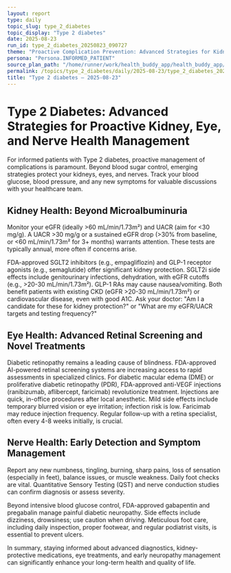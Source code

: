 ```yaml
---
layout: report
type: daily
topic_slug: type_2_diabetes
topic_display: "Type 2 diabetes"
date: 2025-08-23
run_id: type_2_diabetes_20250823_090727
theme: "Proactive Complication Prevention: Advanced Strategies for Kidney, Eye, and Nerve Health Management"
persona: "Persona.INFORMED_PATIENT"
source_plan_path: "/home/runner/work/health_buddy_app/health_buddy_app/.results/type_2_diabetes/weekly_plan/2025-08-18/plan.json"
permalink: /topics/type_2_diabetes/daily/2025-08-23/type_2_diabetes_20250823_090727/
title: "Type 2 diabetes — 2025-08-23"
---
```


# Type 2 Diabetes: Advanced Strategies for Proactive Kidney, Eye, and Nerve Health Management

For informed patients with Type 2 diabetes, proactive management of complications is paramount. Beyond blood sugar control, emerging strategies protect your kidneys, eyes, and nerves. Track your blood glucose, blood pressure, and any new symptoms for valuable discussions with your healthcare team.

## Kidney Health: Beyond Microalbuminuria

Monitor your eGFR (ideally >60 mL/min/1.73m²) and UACR (aim for <30 mg/g). A UACR >30 mg/g or a sustained eGFR drop (>30% from baseline, or <60 mL/min/1.73m² for 3+ months) warrants attention. These tests are typically annual, more often if concerns arise.

FDA-approved SGLT2 inhibitors (e.g., empagliflozin) and GLP-1 receptor agonists (e.g., semaglutide) offer significant kidney protection. SGLT2i side effects include genitourinary infections, dehydration, with eGFR cutoffs (e.g., >20-30 mL/min/1.73m²). GLP-1 RAs may cause nausea/vomiting. Both benefit patients with existing CKD (eGFR >20-30 mL/min/1.73m²) or cardiovascular disease, even with good A1C. Ask your doctor: "Am I a candidate for these for kidney protection?" or "What are my eGFR/UACR targets and testing frequency?"

## Eye Health: Advanced Retinal Screening and Novel Treatments

Diabetic retinopathy remains a leading cause of blindness. FDA-approved AI-powered retinal screening systems are increasing access to rapid assessments in specialized clinics. For diabetic macular edema (DME) or proliferative diabetic retinopathy (PDR), FDA-approved anti-VEGF injections (ranibizumab, aflibercept, faricimab) revolutionize treatment. Injections are quick, in-office procedures after local anesthetic. Mild side effects include temporary blurred vision or eye irritation; infection risk is low. Faricimab may reduce injection frequency. Regular follow-up with a retina specialist, often every 4-8 weeks initially, is crucial.

## Nerve Health: Early Detection and Symptom Management

Report any new numbness, tingling, burning, sharp pains, loss of sensation (especially in feet), balance issues, or muscle weakness. Daily foot checks are vital. Quantitative Sensory Testing (QST) and nerve conduction studies can confirm diagnosis or assess severity.

Beyond intensive blood glucose control, FDA-approved gabapentin and pregabalin manage painful diabetic neuropathy. Side effects include dizziness, drowsiness; use caution when driving. Meticulous foot care, including daily inspection, proper footwear, and regular podiatrist visits, is essential to prevent ulcers.

In summary, staying informed about advanced diagnostics, kidney-protective medications, eye treatments, and early neuropathy management can significantly enhance your long-term health and quality of life.
